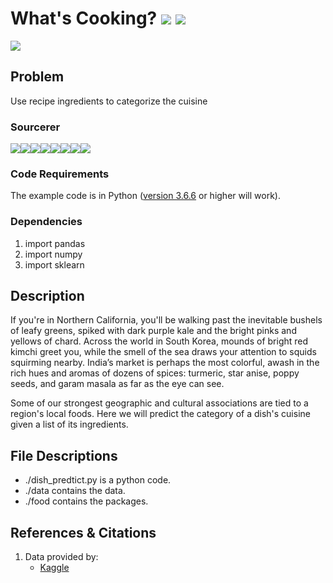 # What's Cooking? [![](https://img.shields.io/github/license/sourcerer-io/hall-of-fame.svg?colorB=ff0000)](https://github.com/souvikb07/Predict-Blood-Donations/blob/master/LICENSE)  [![](https://img.shields.io/badge/Souvik-Banerjee-blue.svg)](https://souvikb07.github.io)

<img src = "https://images.unsplash.com/photo-1527515862127-a4fc05baf7a5?ixlib=rb-0.3.5&ixid=eyJhcHBfaWQiOjEyMDd9&s=94bc060b3ea71111a8caeb6e1ace30f0&auto=format&fit=crop&w=1500&q=80">

## Problem
Use recipe ingredients to categorize the cuisine

### Sourcerer
[![](https://sourcerer.io/fame/souvikb07/souvikb07/What-s-Cooking-/images/0)](https://sourcerer.io/fame/souvikb07/souvikb07/What-s-Cooking-/links/0)[![](https://sourcerer.io/fame/souvikb07/souvikb07/What-s-Cooking-/images/1)](https://sourcerer.io/fame/souvikb07/souvikb07/What-s-Cooking-/links/1)[![](https://sourcerer.io/fame/souvikb07/souvikb07/What-s-Cooking-/images/2)](https://sourcerer.io/fame/souvikb07/souvikb07/What-s-Cooking-/links/2)[![](https://sourcerer.io/fame/souvikb07/souvikb07/What-s-Cooking-/images/3)](https://sourcerer.io/fame/souvikb07/souvikb07/What-s-Cooking-/links/3)[![](https://sourcerer.io/fame/souvikb07/souvikb07/What-s-Cooking-/images/4)](https://sourcerer.io/fame/souvikb07/souvikb07/What-s-Cooking-/links/4)[![](https://sourcerer.io/fame/souvikb07/souvikb07/What-s-Cooking-/images/5)](https://sourcerer.io/fame/souvikb07/souvikb07/What-s-Cooking-/links/5)[![](https://sourcerer.io/fame/souvikb07/souvikb07/What-s-Cooking-/images/6)](https://sourcerer.io/fame/souvikb07/souvikb07/What-s-Cooking-/links/6)[![](https://sourcerer.io/fame/souvikb07/souvikb07/What-s-Cooking-/images/7)](https://sourcerer.io/fame/souvikb07/souvikb07/What-s-Cooking-/links/7)

### Code Requirements
The example code is in Python ([version 3.6.6](https://www.python.org/downloads/release/python-366/) or higher will work). 

### Dependencies

1) import pandas
2) import numpy
3) import sklearn

## Description
If you're in Northern California, you'll be walking past the inevitable bushels of leafy greens, spiked with dark purple kale and the bright pinks and yellows of chard. Across the world in South Korea, mounds of bright red kimchi greet you, while the smell of the sea draws your attention to squids squirming nearby. India’s market is perhaps the most colorful, awash in the rich hues and aromas of dozens of spices: turmeric, star anise, poppy seeds, and garam masala as far as the eye can see.

Some of our strongest geographic and cultural associations are tied to a region's local foods. Here we will predict the category of a dish's cuisine given a list of its ingredients. 

## File Descriptions

* ./dish_predtict.py is a python code.
* ./data contains the data.
* ./food contains the packages.

## References & Citations

1. Data provided by:
    * [Kaggle](https://www.kaggle.com/c/whats-cooking-kernels-only/data)
